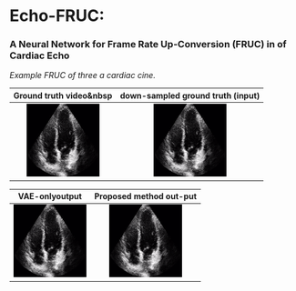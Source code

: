 # Echo-FRUC:
### A Neural Network for Frame Rate Up-Conversion (FRUC) in of Cardiac Echo

*Example FRUC of three a cardiac cine.*


Ground truth video&nbsp                                             |  down-sampled ground truth (input)
:-------------------------------------------------:|:------------------------------------------------:
![](ground_truth_video.gif)                        |  ![](down-sampled_ground-truth.gif)


VAE-onlyoutput                                     |  Proposed  method  out-put 
:-------------------------------------------------:|:------------------------------------------------:
![](vae_only_output.gif)                        |  ![](proposed_method_output.gif)
